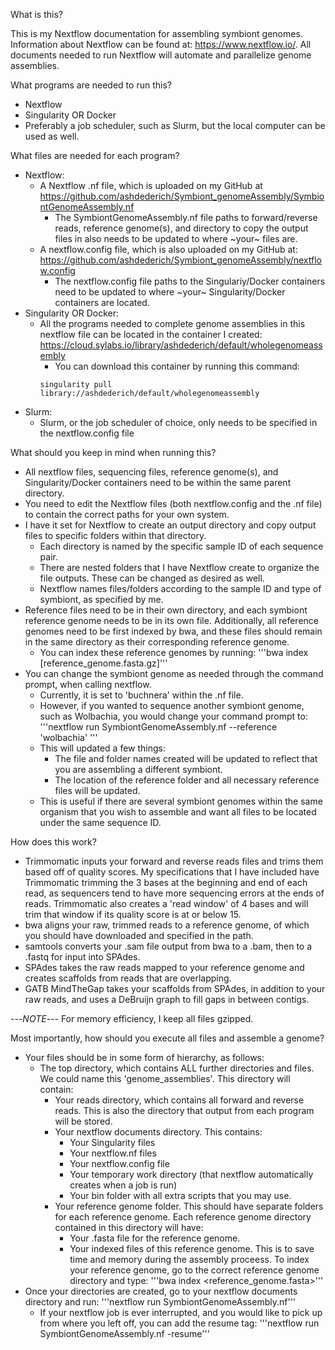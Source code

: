 What is this?

This is my Nextflow documentation for assembling symbiont genomes. Information about Nextflow can be found at: https://www.nextflow.io/. All documents needed to run Nextflow will automate and parallelize genome assemblies.

What programs are needed to run this?
- Nextflow
- Singularity OR Docker
- Preferably a job scheduler, such as Slurm, but the local computer can be used as well.

What files are needed for each program?
- Nextflow:
    * A Nextflow .nf file, which is uploaded on my GitHub at https://github.com/ashdederich/Symbiont_genomeAssembly/SymbiontGenomeAssembly.nf
        - The SymbiontGenomeAssembly.nf file paths to forward/reverse reads, reference genome(s), and directory to copy the output files in also needs to be updated to where ~your~ files are.
    * A nextflow.config file, which is also uploaded on my GitHub at: https://github.com/ashdederich/Symbiont_genomeAssembly/nextflow.config
        - The nextflow.config file paths to the Singulariy/Docker containers need to be updated to where ~your~ Singularity/Docker containers are located.
- Singularity OR Docker:
    * All the programs needed to complete genome assemblies in this nextflow file can be located in the container I created: https://cloud.sylabs.io/library/ashdederich/default/wholegenomeassembly
        - You can download this container by running this command: 
        ```
        singularity pull library://ashdederich/default/wholegenomeassembly
        ```
- Slurm:
    * Slurm, or the job scheduler of choice, only needs to be specified in the nextflow.config file


What should you keep in mind when running this?
- All nextflow files, sequencing files, reference genome(s), and Singularity/Docker containers need to be within the same parent directory.
- You need to edit the Nextflow files (both nextflow.config and the .nf file) to contain the correct paths for your own system.
- I have it set for Nextflow to create an output directory and copy output files to specific folders within that directory.
    * Each directory is named by the specific sample ID of each sequence pair.
    * There are nested folders that I have Nextflow create to organize the file outputs. These can be changed as desired as well.
    * Nextflow names files/folders according to the sample ID and type of symbiont, as specified by me.
- Reference files need to be in their own directory, and each symbiont reference genome needs to be in its own file. Additionally, all reference genomes need to be first indexed by bwa, and these files should remain in the same directory as their corresponding reference genome.
    * You can index these reference genomes by running: '''bwa index [reference_genome.fasta.gz]'''
- You can change the symbiont genome as needed through the command prompt, when calling nextflow.
    * Currently, it is set to 'buchnera' within the .nf file. 
    * However, if you wanted to sequence another symbiont genome, such as Wolbachia, you would change your command prompt to: '''nextflow run SymbiontGenomeAssembly.nf --reference 'wolbachia' '''
    * This will updated a few things:
        - The file and folder names created will be updated to reflect that you are assembling a different symbiont.
        - The location of the reference folder and all necessary reference files will be updated.
    * This is useful if there are several symbiont genomes within the same organism that you wish to assemble and want all files to be located under the same sequence ID.

How does this work?
- Trimmomatic inputs your forward and reverse reads files and trims them based off of quality scores. My specifications that I have included have Trimmomatic trimming the 3 bases at the beginning and end of each read, as sequencers tend to have more sequencing errors at the ends of reads. Trimmomatic also creates a 'read window' of 4 bases and will trim that window if its quality score is at or below 15.
- bwa aligns your raw, trimmed reads to a reference genome, of which you should have downloaded and specified in the path. 
- samtools converts your .sam file output from bwa to a .bam, then to a .fastq for input into SPAdes.
- SPAdes takes the raw reads mapped to your reference genome and creates scaffolds from reads that are overlapping.
- GATB MindTheGap takes your scaffolds from SPAdes, in addition to your raw reads, and uses a DeBruijn graph to fill gaps in between contigs.

---*NOTE*--- For memory efficiency, I keep all files gzipped.

Most importantly, how should you execute all files and assemble a genome?
- Your files should be in some form of hierarchy, as follows:
    * The top directory, which contains ALL further directories and files. We could name this 'genome_assemblies'. This directory will contain:
        - Your reads directory, which contains all forward and reverse reads. This is also the directory that output from each program will be stored.
        - Your nextflow documents directory. This contains:
            * Your Singularity files
            * Your nextflow.nf files
            * Your nextflow.config file
            * Your temporary work directory (that nextflow automatically creates when a job is run)
            * Your bin folder with all extra scripts that you may use.
        - Your reference genome folder. This should have separate folders for each reference genome. Each reference genome directory contained in this directory will have:
            * Your .fasta file for the reference genome.
            * Your indexed files of this reference genome. This is to save time and memory during the assembly proceess. To index your reference genome, go to the correct reference genome directory and type: '''bwa index <reference_genome.fasta>'''
- Once your directories are created, go to your nextflow documents directory and run: '''nextflow run SymbiontGenomeAssembly.nf'''
    * If your nextflow job is ever interrupted, and you would like to pick up from where you left off, you can add the resume tag: '''nextflow run SymbiontGenomeAssembly.nf -resume'''

